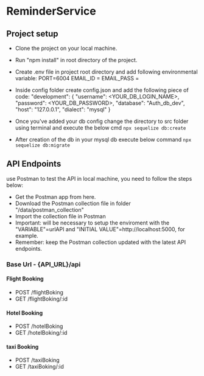 # ReminderService 

## Project setup

- Clone the project on your local machine.
- Run "npm install" in root directory of the project.
- Create .env file in project root directory and add following environmental variable:
    PORT=6004
    EMAIL_ID = <email-id>
    EMAIL_PASS = <app-password>
- Inside config folder create config.json and add the following piece of code:
"development": {
    "username": <YOUR_DB_LOGIN_NAME>,
    "password": <YOUR_DB_PASSWORD>,
    "database": "Auth_db_dev",
    "host": "127.0.0.1",
    "dialect": "mysql"
  }

- Once you've added your db config change the directory to src folder using terminal and execute the below cmd
    `npx sequelize db:create`

- After creation of the db in your mysql db execute below command
    `npx sequelize db:migrate`

## API Endpoints

use Postman to test the API in local machine, you need to follow the steps below:

- Get the Postman app from here.
- Download the Postman collection file in folder "/data/postman_collection"
- Import the collection file in Postman
- Important: will be necessary to setup the enviroment with the "VARIABLE"=urlAPI and "INITIAL VALUE"=http://localhost:5000, for example.
- Remember: keep the Postman collection updated with the latest API endpoints.

### Base Url - {API_URL}/api

#### Flight Booking
- POST /flightBoking
- GET /flightBoking/:id

#### Hotel Booking
- POST /hotelBoking
- GET /hotelBoking/:id

#### taxi Booking
- POST /taxiBoking
- GET /taxiBoking/:id